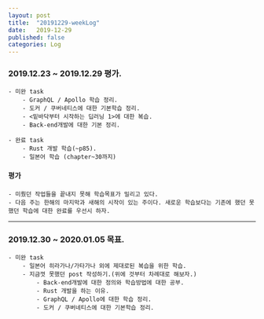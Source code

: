 ```yaml
---
layout: post
title:  "20191229-weekLog"
date:   2019-12-29
published: false
categories: Log
---
```

### 2019.12.23 ~ 2019.12.29 평가.
    - 미완 task
        - GraphQL / Apollo 학습 정리.
        - 도커 / 쿠버네티스에 대한 기본학습 정리.  
        - <밑바닥부터 시작하는 딥러닝 1>에 대한 복습.  
        - Back-end개발에 대한 기본 정리.  

    - 완료 task
        - Rust 개발 학습(~p85).   
        - 일본어 학습 (chapter~30까지)  

#### 평가
    - 미뤘던 작업들을 끝내지 못해 학습목표가 밀리고 있다.  
    - 다음 주는 한해의 마지막과 새해의 시작이 있는 주이다. 새로운 학습보다는 기존에 했던 못했던 학습에 대한 완료를 우선시 하자.  

---

### 2019.12.30 ~ 2020.01.05 목표.
    - 미완 task
        - 일본어 히라가나/가타가나 외에 제대로된 복습을 위한 학습.  
        - 지금껏 못했던 post 작성하기.(위에 것부터 차례대로 해보자.)  
            - Back-end개발에 대한 정의와 학습방법에 대한 공부.  
            - Rust 개발을 하는 이유.  
            - GraphQL / Apollo에 대한 학습 정리.  
            - 도커 / 쿠버네티스에 대한 기본학습 정리.  